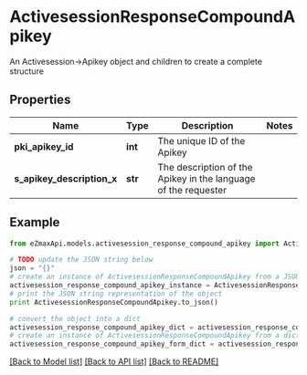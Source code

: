 # ActivesessionResponseCompoundApikey

An Activesession->Apikey object and children to create a complete structure

## Properties

Name | Type | Description | Notes
------------ | ------------- | ------------- | -------------
**pki_apikey_id** | **int** | The unique ID of the Apikey | 
**s_apikey_description_x** | **str** | The description of the Apikey in the language of the requester | 

## Example

```python
from eZmaxApi.models.activesession_response_compound_apikey import ActivesessionResponseCompoundApikey

# TODO update the JSON string below
json = "{}"
# create an instance of ActivesessionResponseCompoundApikey from a JSON string
activesession_response_compound_apikey_instance = ActivesessionResponseCompoundApikey.from_json(json)
# print the JSON string representation of the object
print ActivesessionResponseCompoundApikey.to_json()

# convert the object into a dict
activesession_response_compound_apikey_dict = activesession_response_compound_apikey_instance.to_dict()
# create an instance of ActivesessionResponseCompoundApikey from a dict
activesession_response_compound_apikey_form_dict = activesession_response_compound_apikey.from_dict(activesession_response_compound_apikey_dict)
```
[[Back to Model list]](../README.md#documentation-for-models) [[Back to API list]](../README.md#documentation-for-api-endpoints) [[Back to README]](../README.md)


